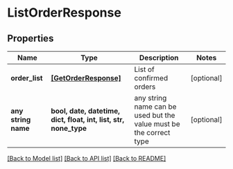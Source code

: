 # ListOrderResponse


## Properties
Name | Type | Description | Notes
------------ | ------------- | ------------- | -------------
**order_list** | [**[GetOrderResponse]**](GetOrderResponse.md) | List of confirmed orders | [optional] 
**any string name** | **bool, date, datetime, dict, float, int, list, str, none_type** | any string name can be used but the value must be the correct type | [optional]

[[Back to Model list]](../README.md#documentation-for-models) [[Back to API list]](../README.md#documentation-for-api-endpoints) [[Back to README]](../README.md)


